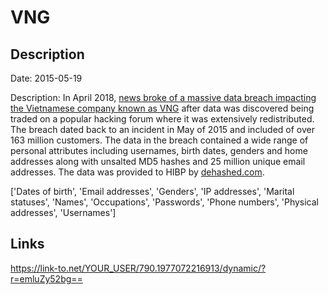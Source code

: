# VNG

## Description

Date: 2015-05-19

Description:
In April 2018, <a href="https://congnghe.tuoitre.vn/lo-thong-tin-hang-tram-trieu-tai-khoan-khach-hang-vng-xin-loi-20180427225719109.htm" target="_blank" rel="noopener">news broke of a massive data breach impacting the Vietnamese company known as VNG</a> after data was discovered being traded on a popular hacking forum where it was extensively redistributed. The breach dated back to an incident in May of 2015 and included of over 163 million customers. The data in the breach contained a wide range of personal attributes including usernames, birth dates, genders and home addresses along with unsalted MD5 hashes and 25 million unique email addresses. The data was provided to HIBP by <a href="https://dehashed.com/" target="_blank" rel="noopener">dehashed.com</a>.


['Dates of birth', 'Email addresses', 'Genders', 'IP addresses', 'Marital statuses', 'Names', 'Occupations', 'Passwords', 'Phone numbers', 'Physical addresses', 'Usernames']

## Links

https://link-to.net/YOUR_USER/790.1977072216913/dynamic/?r=emluZy52bg==
